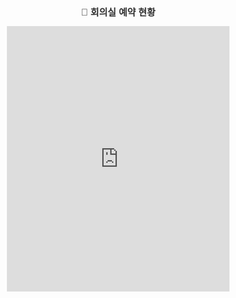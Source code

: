 <!DOCTYPE html>
<html lang="ko">
<head>
    <meta charset="UTF-8">
    <meta name="viewport" content="width=device-width, initial-scale=1.0">
    <title>회의실 예약 현황</title>
    <style>
        body { font-family: Arial, sans-serif; text-align: center; margin: 20px; }
        h2 { color: #333; }
        iframe { width: 100%; height: 600px; border: none; }
    </style>
    <script>
        function reloadIframe() {
            var iframe = document.getElementById('calendarFrame');
            iframe.src = "https://calendar.google.com/calendar/embed?src=onsetax23@group.calendar.google.com&ctz=Asia%2FSeoul&t=" + new Date().getTime();
        }
        setInterval(reloadIframe, 60000); // 60초마다 새로고침
    </script>
</head>
<body>
    <h2>📅 회의실 예약 현황</h2>
    <iframe id="calendarFrame" src="https://calendar.google.com/calendar/embed?src=onsetax23@group.calendar.google.com&ctz=Asia%2FSeoul"></iframe>
</body>
</html>
